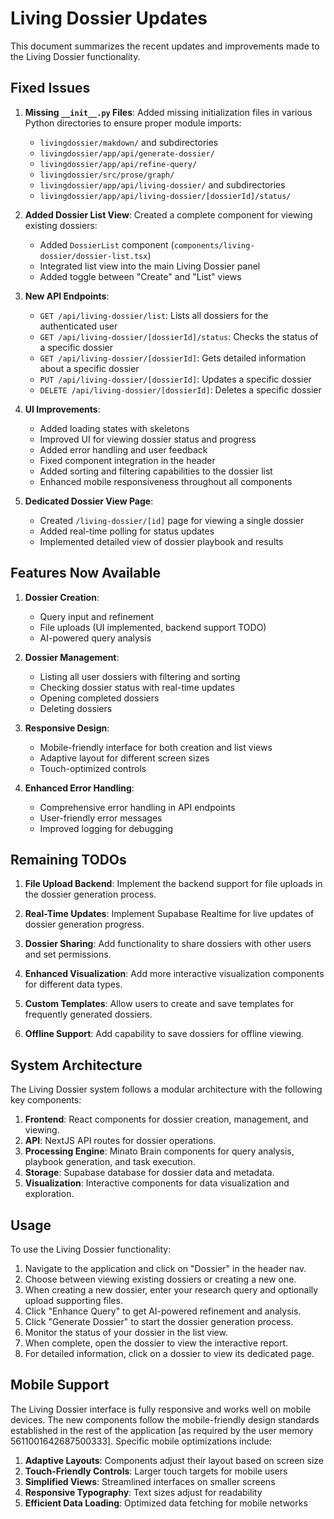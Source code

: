 # Living Dossier Updates

This document summarizes the recent updates and improvements made to the Living Dossier functionality.

## Fixed Issues

1. **Missing `__init__.py` Files**: Added missing initialization files in various Python directories to ensure proper module imports:
   - `livingdossier/makdown/` and subdirectories
   - `livingdossier/app/api/generate-dossier/`
   - `livingdossier/app/api/refine-query/`
   - `livingdossier/src/prose/graph/`
   - `livingdossier/app/api/living-dossier/` and subdirectories
   - `livingdossier/app/api/living-dossier/[dossierId]/status/`

2. **Added Dossier List View**: Created a complete component for viewing existing dossiers:
   - Added `DossierList` component (`components/living-dossier/dossier-list.tsx`)
   - Integrated list view into the main Living Dossier panel
   - Added toggle between "Create" and "List" views

3. **New API Endpoints**:
   - `GET /api/living-dossier/list`: Lists all dossiers for the authenticated user
   - `GET /api/living-dossier/[dossierId]/status`: Checks the status of a specific dossier
   - `GET /api/living-dossier/[dossierId]`: Gets detailed information about a specific dossier
   - `PUT /api/living-dossier/[dossierId]`: Updates a specific dossier
   - `DELETE /api/living-dossier/[dossierId]`: Deletes a specific dossier

4. **UI Improvements**:
   - Added loading states with skeletons
   - Improved UI for viewing dossier status and progress
   - Added error handling and user feedback
   - Fixed component integration in the header
   - Added sorting and filtering capabilities to the dossier list
   - Enhanced mobile responsiveness throughout all components

5. **Dedicated Dossier View Page**:
   - Created `/living-dossier/[id]` page for viewing a single dossier
   - Added real-time polling for status updates
   - Implemented detailed view of dossier playbook and results

## Features Now Available

1. **Dossier Creation**:
   - Query input and refinement
   - File uploads (UI implemented, backend support TODO)
   - AI-powered query analysis

2. **Dossier Management**:
   - Listing all user dossiers with filtering and sorting
   - Checking dossier status with real-time updates
   - Opening completed dossiers
   - Deleting dossiers

3. **Responsive Design**:
   - Mobile-friendly interface for both creation and list views
   - Adaptive layout for different screen sizes
   - Touch-optimized controls

4. **Enhanced Error Handling**:
   - Comprehensive error handling in API endpoints
   - User-friendly error messages
   - Improved logging for debugging

## Remaining TODOs

1. **File Upload Backend**: Implement the backend support for file uploads in the dossier generation process.

2. **Real-Time Updates**: Implement Supabase Realtime for live updates of dossier generation progress.

3. **Dossier Sharing**: Add functionality to share dossiers with other users and set permissions.

4. **Enhanced Visualization**: Add more interactive visualization components for different data types.

5. **Custom Templates**: Allow users to create and save templates for frequently generated dossiers.

6. **Offline Support**: Add capability to save dossiers for offline viewing.

## System Architecture

The Living Dossier system follows a modular architecture with the following key components:

1. **Frontend**: React components for dossier creation, management, and viewing.
2. **API**: NextJS API routes for dossier operations.
3. **Processing Engine**: Minato Brain components for query analysis, playbook generation, and task execution.
4. **Storage**: Supabase database for dossier data and metadata.
5. **Visualization**: Interactive components for data visualization and exploration.

## Usage

To use the Living Dossier functionality:

1. Navigate to the application and click on "Dossier" in the header nav.
2. Choose between viewing existing dossiers or creating a new one.
3. When creating a new dossier, enter your research query and optionally upload supporting files.
4. Click "Enhance Query" to get AI-powered refinement and analysis.
5. Click "Generate Dossier" to start the dossier generation process.
6. Monitor the status of your dossier in the list view.
7. When complete, open the dossier to view the interactive report.
8. For detailed information, click on a dossier to view its dedicated page.

## Mobile Support

The Living Dossier interface is fully responsive and works well on mobile devices. The new components follow the mobile-friendly design standards established in the rest of the application [as required by the user memory 5611001642687500333]. Specific mobile optimizations include:

1. **Adaptive Layouts**: Components adjust their layout based on screen size
2. **Touch-Friendly Controls**: Larger touch targets for mobile users
3. **Simplified Views**: Streamlined interfaces on smaller screens
4. **Responsive Typography**: Text sizes adjust for readability
5. **Efficient Data Loading**: Optimized data fetching for mobile networks 